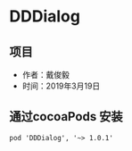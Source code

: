 # DDDialog

## 项目
*   作者：戴俊毅
*   时间：2019年3月19日



##  通过cocoaPods 安装

```shell
pod 'DDDialog', '~> 1.0.1'
```

